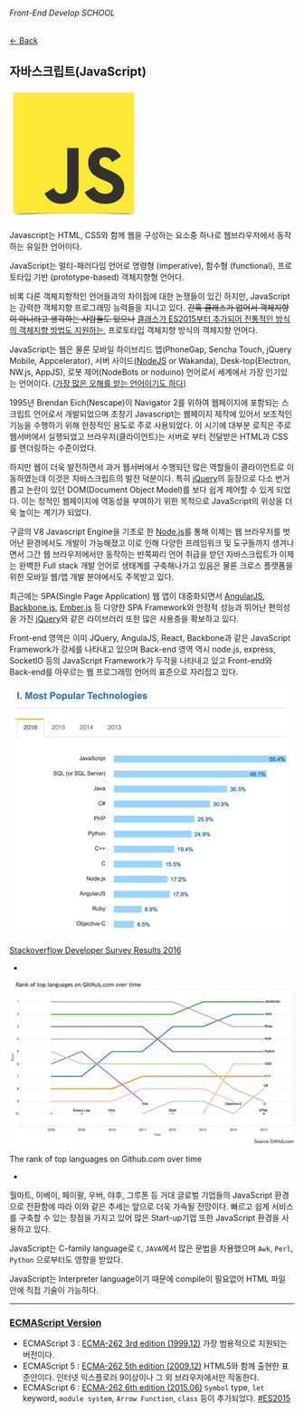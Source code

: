 ###### Front-End Develop SCHOOL

[← Back](README.md)

## 자바스크립트(JavaScript)

![](images/JavaScript.png)

Javascript는 HTML, CSS와 함께 웹을 구성하는 요소중 하나로 웹브라우저에서 동작하는 유일한 언어이다.

JavaScript는 멀티-패러다임 언어로 명령형 (imperative), 함수형 (functional), 프로토타입 기반 (prototype-based) 객체지향형 언어다.

비록 다른 객체지향적인 언어들과의 차이점에 대한 논쟁들이 있긴 하지만, JavaScript는 강력한 객체지향 프로그래밍 능력들을 지니고 있다. <del>간혹 클래스가 없어서 객체지향이 아니라고 생각하는 사람들도 있으나</del> <ins>클래스가 ES2015부터 추가되어 전통적인 방식의 객체지향 방법도 지원하는</ins>, 프로토타입 객체지향 방식의 객체지향 언어다.

JavaScript는 웹은 물론 모바일 하이브리드 앱(PhoneGap, Sencha Touch, jQuery Mobile, Appcelerator), 서버 사이드([NodeJS](http://nodejs.org/) or Wakanda), Desk-top(Electron, NW.js, AppJS), 로봇 제어(NodeBots or noduino) 언어로서 세계에서 가장 인기있는 언어이다. ([가장 많은 오해를 받는 언어이기도 하다](http://javascript.crockford.com/javascript.html))

1995년 Brendan Eich(Nescape)이 Navigator 2를 위하여 웹페이지에 포함되는 스크립트 언어로서 개발되었으며 초창기 Javascript는 웹페이지 제작에 있어서 보조적인 기능을 수행하기 위해 한정적인 용도로 주로 사용되었다. 이 시기에 대부분 로직은 주로 웹서버에서 실행되었고 브라우저(클라이언트)는 서버로 부터 전달받은 HTML과 CSS를 렌더링하는 수준이었다.

하지만 웹이 더욱 발전하면서 과거 웹서버에서 수행되던 많은 역할들이 클라이언트로 이동하였는데 이것은 자바스크립트의 발전 덕분이다. 특히 [jQuery](http://jquery.com/)의 등장으로 다소 번거롭고 논란이 있던 DOM(Document Object Model)를 보다 쉽게 제어할 수 있게 되었다. 이는 정적인 웹페이지에 역동성을 부여하기 위한 목적으로 JavaScript의 위상을 더욱 높이는 계기가 되었다.

구글의 V8 Javascript Engine을 기초로 한 [Node.js](http://nodejs.org/)를 통해 이제는 웹 브라우저를 벗어난 환경에서도 개발이 가능해졌고 이로 인해 다양한 프레임워크 및 도구들까지 생겨나면서 그간 웹 브라우저에서만 동작하는 반쪽짜리 언어 취급을 받던 자바스크립트가 이제는 완벽한 Full stack 개발 언어로 생태계를 구축해나가고 있음은 물론 크로스 플랫폼을 위한 모바일 웹/앱 개발 분야에서도 주목받고 있다.

최근에는 SPA(Single Page Application) 웹 앱이 대중화되면서 [AngularJS](https://angularjs.org/), [Backbone.js](http://backbonejs.org/), [Ember.js](http://emberjs.com/) 등 다양한 SPA Framework와 안정적 성능과 뛰어난 편의성을 가진 [jQuery](http://jquery.com)와 같은 라이브러리 또한 많은 사용층을 확보하고 있다.

Front-end 영역은 이미 JQuery, AngulaJS, React, Backbone과 같은 JavaScript Framework가 강세를 나타내고 있으며 Back-end 영역 역시 node.js, express, SocketIO 등의 JavaScript Framework가 두각을 나타내고 있고 Front-end와 Back-end를 아우르는 웹 프로그래밍 언어의 표준으로 자리잡고 있다.

![](images/most-Popular-technologies.jpg)

[Stackoverflow Developer Survey Results 2016](http://stackoverflow.com/research/developer-survey-2016#technology)

-

![](images/rank_of_top_language_github.jpg)

The rank of top languages on Github.com over time

-

월마트, 이베이, 페이팔, 우버, 야후, 그루폰 등 거대 글로벌 기업들의 JavaScript 환경으로 전환함에 따라 이와 같은 추세는 앞으로 더욱 가속될 전망이다. 빠르고 쉽게 서비스를 구축할 수 있는 장점을 가지고 있어 많은 Start-up기업 또한 JavaScript 환경을 사용하고 있다.

JavaScript는 C-family language로 `C`, `JAVA`에서 많은 문법을 차용했으며 `Awk`, `Perl`, `Python` 으로부터도 영향을 받았다.

JavaScript는 Interpreter language이기 때문에 compile이 필요없어 HTML 파일 안에 직접 기술이 가능하다.

---

### [ECMAScript Version](https://developer.mozilla.org/ko/docs/Web/JavaScript/%EC%96%B8%EC%96%B4_%EB%A6%AC%EC%86%8C%EC%8A%A4)

- ECMAScript 3 : [ECMA-262 3rd edition (1999.12)](http://www.ecma-international.org/publications/files/ECMA-ST-ARCH/ECMA-262,%203rd%20edition,%20December%201999.pdf) 가장 범용적으로 지원되는 버전이다.
- ECMAScript 5 : [ECMA-262 5th edition (2009.12)](http://www.ecma-international.org/publications/files/ECMA-ST-ARCH/ECMA-262%205th%20edition%20December%202009.pdf) HTML5와 함께 출현한 표준안이다. 인터넷 익스플로러 9이상이나 그 외 브라우저에서만 작동한다.
- ECMAScript 6 : [ECMA-262 6th edition (2015.06)](http://www.ecma-international.org/ecma-262/6.0/ECMA-262.pdf) `Symbol` type, `let` keyword, `module system`, `Arrow Function`, `class` 등이 추가되었다. [#ES2015](http://es6-features.org/)